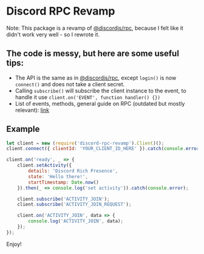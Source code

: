 # Discord RPC Revamp
Note: This package is a revamp of [@discordjs/rpc](https://npmjs.com/package/discord-rpc), because I felt like it didn't work very well - so I rewrote it.

## The code is messy, but here are some useful tips:
 - The API is the same as in [@discordjs/rpc](https://npmjs.com/package/discord-rpc), except `login()` is now `connect()` and does not take a client secret.
 - Calling `subscribe()` will subscribe the client instance to the event, to handle it use `client.on('EVENT', function handler() {})`
 - List of events, methods, general guide on RPC (outdated but mostly relevant): [link](https://robins.one/notes/discord-rpc-documentation.html)

## Example
```js
let client = new (require('discord-rpc-revamp').Client)();
client.connect({ clientId: 'YOUR_CLIENT_ID_HERE' }).catch(console.error);

client.on('ready', _ => {
    client.setActivity({
        details: 'Discord Rich Presence',
        state: 'Hello there!',
        startTimestamp: Date.now()
    }).then(_ => console.log('set activity')).catch(console.error);

    client.subscribe('ACTIVITY_JOIN');
    client.subscribe('ACTIVITY_JOIN_REQUEST');

    client.on('ACTIVITY_JOIN', data => {
        console.log('ACTIVITY_JOIN', data);
    });
});
```

Enjoy!